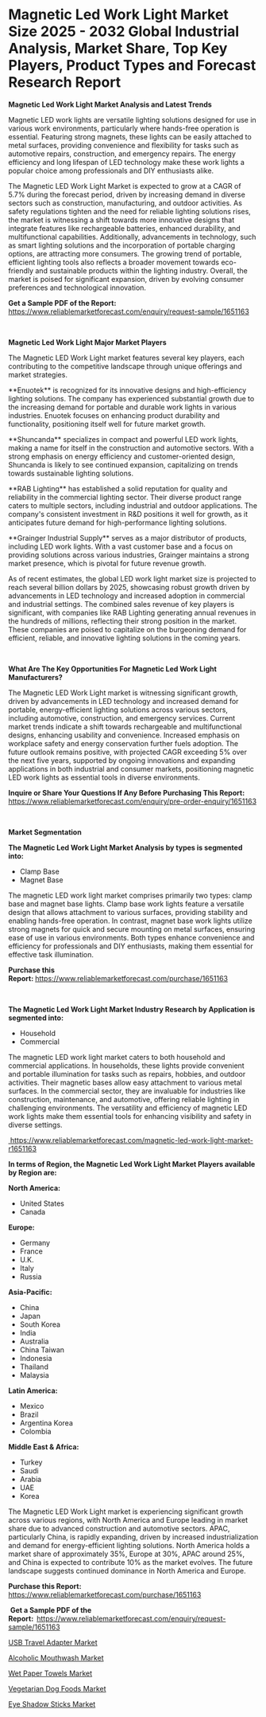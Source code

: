 <p><h1>Magnetic Led Work Light Market Size 2025 - 2032 Global Industrial Analysis, Market Share, Top Key Players, Product Types and Forecast Research Report</h1></p><p><strong>Magnetic Led Work Light Market Analysis and Latest Trends</strong></p>
<p><p>Magnetic LED work lights are versatile lighting solutions designed for use in various work environments, particularly where hands-free operation is essential. Featuring strong magnets, these lights can be easily attached to metal surfaces, providing convenience and flexibility for tasks such as automotive repairs, construction, and emergency repairs. The energy efficiency and long lifespan of LED technology make these work lights a popular choice among professionals and DIY enthusiasts alike.</p><p>The Magnetic LED Work Light Market is expected to grow at a CAGR of 5.7% during the forecast period, driven by increasing demand in diverse sectors such as construction, manufacturing, and outdoor activities. As safety regulations tighten and the need for reliable lighting solutions rises, the market is witnessing a shift towards more innovative designs that integrate features like rechargeable batteries, enhanced durability, and multifunctional capabilities. Additionally, advancements in technology, such as smart lighting solutions and the incorporation of portable charging options, are attracting more consumers. The growing trend of portable, efficient lighting tools also reflects a broader movement towards eco-friendly and sustainable products within the lighting industry. Overall, the market is poised for significant expansion, driven by evolving consumer preferences and technological innovation.</p></p>
<p><strong>Get a Sample PDF of the Report:&nbsp;</strong> <a href="https://www.reliablemarketforecast.com/enquiry/request-sample/1651163?utm_campaign=1893&utm_medium=2&utm_source=Github&utm_content=ia&utm_term=04042025&utm_id=magnetic-led-work-light">https://www.reliablemarketforecast.com/enquiry/request-sample/1651163</a></p>
<p>&nbsp;</p>
<p><strong>Magnetic Led Work Light Major Market Players</strong></p>
<p><p>The Magnetic LED Work Light market features several key players, each contributing to the competitive landscape through unique offerings and market strategies. </p><p>**Enuotek** is recognized for its innovative designs and high-efficiency lighting solutions. The company has experienced substantial growth due to the increasing demand for portable and durable work lights in various industries. Enuotek focuses on enhancing product durability and functionality, positioning itself well for future market growth.</p><p>**Shuncanda** specializes in compact and powerful LED work lights, making a name for itself in the construction and automotive sectors. With a strong emphasis on energy efficiency and customer-oriented design, Shuncanda is likely to see continued expansion, capitalizing on trends towards sustainable lighting solutions.</p><p>**RAB Lighting** has established a solid reputation for quality and reliability in the commercial lighting sector. Their diverse product range caters to multiple sectors, including industrial and outdoor applications. The company's consistent investment in R&D positions it well for growth, as it anticipates future demand for high-performance lighting solutions.</p><p>**Grainger Industrial Supply** serves as a major distributor of products, including LED work lights. With a vast customer base and a focus on providing solutions across various industries, Grainger maintains a strong market presence, which is pivotal for future revenue growth.</p><p>As of recent estimates, the global LED work light market size is projected to reach several billion dollars by 2025, showcasing robust growth driven by advancements in LED technology and increased adoption in commercial and industrial settings. The combined sales revenue of key players is significant, with companies like RAB Lighting generating annual revenues in the hundreds of millions, reflecting their strong position in the market. These companies are poised to capitalize on the burgeoning demand for efficient, reliable, and innovative lighting solutions in the coming years.</p></p>
<p>&nbsp;</p>
<p><strong>What Are The Key Opportunities For Magnetic Led Work Light Manufacturers?</strong></p>
<p><p>The Magnetic LED Work Light market is witnessing significant growth, driven by advancements in LED technology and increased demand for portable, energy-efficient lighting solutions across various sectors, including automotive, construction, and emergency services. Current market trends indicate a shift towards rechargeable and multifunctional designs, enhancing usability and convenience. Increased emphasis on workplace safety and energy conservation further fuels adoption. The future outlook remains positive, with projected CAGR exceeding 5% over the next five years, supported by ongoing innovations and expanding applications in both industrial and consumer markets, positioning magnetic LED work lights as essential tools in diverse environments.</p></p>
<p><strong>Inquire or Share Your Questions If Any Before Purchasing This Report:</strong> <a href="https://www.reliablemarketforecast.com/enquiry/pre-order-enquiry/1651163?utm_campaign=1893&utm_medium=2&utm_source=Github&utm_content=ia&utm_term=04042025&utm_id=magnetic-led-work-light">https://www.reliablemarketforecast.com/enquiry/pre-order-enquiry/1651163</a></p>
<p>&nbsp;</p>
<p><strong>Market Segmentation</strong></p>
<p><strong>The Magnetic Led Work Light Market Analysis by types is segmented into:</strong></p>
<p><ul><li>Clamp Base</li><li>Magnet Base</li></ul></p>
<p><p>The magnetic LED work light market comprises primarily two types: clamp base and magnet base lights. Clamp base work lights feature a versatile design that allows attachment to various surfaces, providing stability and enabling hands-free operation. In contrast, magnet base work lights utilize strong magnets for quick and secure mounting on metal surfaces, ensuring ease of use in various environments. Both types enhance convenience and efficiency for professionals and DIY enthusiasts, making them essential for effective task illumination.</p></p>
<p><strong>Purchase this Report:&nbsp;</strong><a href="https://www.reliablemarketforecast.com/purchase/1651163?utm_campaign=1893&utm_medium=2&utm_source=Github&utm_content=ia&utm_term=04042025&utm_id=magnetic-led-work-light">https://www.reliablemarketforecast.com/purchase/1651163</a></p>
<p>&nbsp;</p>
<p><strong>The Magnetic Led Work Light Market Industry Research by Application is segmented into:</strong></p>
<p><ul><li>Household</li><li>Commercial</li></ul></p>
<p><p>The magnetic LED work light market caters to both household and commercial applications. In households, these lights provide convenient and portable illumination for tasks such as repairs, hobbies, and outdoor activities. Their magnetic bases allow easy attachment to various metal surfaces. In the commercial sector, they are invaluable for industries like construction, maintenance, and automotive, offering reliable lighting in challenging environments. The versatility and efficiency of magnetic LED work lights make them essential tools for enhancing visibility and safety in diverse settings.</p></p>
<p><a href="https://www.reliablemarketforecast.com/magnetic-led-work-light-market-r1651163?utm_campaign=1893&utm_medium=2&utm_source=Github&utm_content=ia&utm_term=04042025&utm_id=magnetic-led-work-light">&nbsp;https://www.reliablemarketforecast.com/magnetic-led-work-light-market-r1651163</a></p>
<p><strong>In terms of Region, the Magnetic Led Work Light Market Players available by Region are:</strong></p>
<p>
    <p> <strong> North America: </strong>
        <ul>
            <li>United States</li>
            <li>Canada</li>
        </ul>
        </p> 
    <p> <strong> Europe: </strong>
        <ul>
            <li>Germany</li>
            <li>France</li>
            <li>U.K.</li>
            <li>Italy</li>
            <li>Russia</li>
        </ul>
        </p> 
    <p> <strong> Asia-Pacific: </strong>
        <ul>
            <li>China</li>
            <li>Japan</li>
            <li>South Korea</li>
            <li>India</li>
            <li>Australia</li>
            <li>China Taiwan</li>
            <li>Indonesia</li>
            <li>Thailand</li>
            <li>Malaysia</li>
        </ul>
        </p> 
    <p> <strong> Latin America: </strong>
        <ul>
            <li>Mexico</li>
            <li>Brazil</li>
            <li>Argentina Korea</li>
            <li>Colombia</li>
        </ul>
        </p> 
    <p> <strong> Middle East & Africa: </strong>
        <ul>
            <li>Turkey</li>
            <li>Saudi</li>
            <li>Arabia</li>
            <li>UAE</li>
            <li>Korea</li>
        </ul>
    </p>
    </p>
<p><p>The Magnetic LED Work Light market is experiencing significant growth across various regions, with North America and Europe leading in market share due to advanced construction and automotive sectors. APAC, particularly China, is rapidly expanding, driven by increased industrialization and demand for energy-efficient lighting solutions. North America holds a market share of approximately 35%, Europe at 30%, APAC around 25%, and China is expected to contribute 10% as the market evolves. The future landscape suggests continued dominance in North America and Europe.</p></p>
<p><strong>Purchase this Report: </strong><a href="https://www.reliablemarketforecast.com/purchase/1651163?utm_campaign=1893&utm_medium=2&utm_source=Github&utm_content=ia&utm_term=04042025&utm_id=magnetic-led-work-light">https://www.reliablemarketforecast.com/purchase/1651163</a></p>
<p>&nbsp;<strong>Get a Sample PDF of the Report:&nbsp;&nbsp;</strong><a href="https://www.reliablemarketforecast.com/enquiry/request-sample/1651163?utm_campaign=1893&utm_medium=2&utm_source=Github&utm_content=ia&utm_term=04042025&utm_id=magnetic-led-work-light">https://www.reliablemarketforecast.com/enquiry/request-sample/1651163</a></p>
<p><strong></strong></p>
<p><p><a href="https://github.com/barlevsebako/Market-Research-Report-List-1/blob/main/usb-travel-adapter-market.md?utm_campaign=1893&utm_medium=2&utm_source=Github&utm_content=ia&utm_term=04042025&utm_id=magnetic-led-work-light">USB Travel Adapter Market</a></p><p><a href="https://github.com/tornapruttuz/Market-Research-Report-List-1/blob/main/alcoholic-mouthwash-market.md?utm_campaign=1893&utm_medium=2&utm_source=Github&utm_content=ia&utm_term=04042025&utm_id=magnetic-led-work-light">Alcoholic Mouthwash Market</a></p><p><a href="https://github.com/luerabollevc/Market-Research-Report-List-1/blob/main/wet-paper-towels-market.md?utm_campaign=1893&utm_medium=2&utm_source=Github&utm_content=ia&utm_term=04042025&utm_id=magnetic-led-work-light">Wet Paper Towels Market</a></p><p><a href="https://github.com/aertsfecto0h/Market-Research-Report-List-1/blob/main/vegetarian-dog-foods-market.md?utm_campaign=1893&utm_medium=2&utm_source=Github&utm_content=ia&utm_term=04042025&utm_id=magnetic-led-work-light">Vegetarian Dog Foods Market</a></p><p><a href="https://github.com/denighoylen1/Market-Research-Report-List-1/blob/main/eye-shadow-sticks-market.md?utm_campaign=1893&utm_medium=2&utm_source=Github&utm_content=ia&utm_term=04042025&utm_id=magnetic-led-work-light">Eye Shadow Sticks Market</a></p></p>